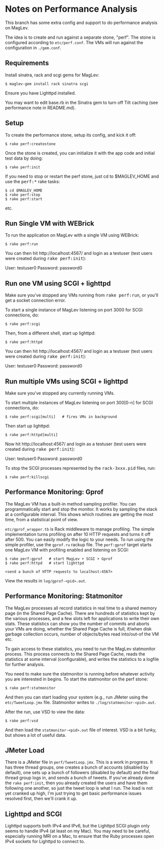 Notes on Performance Analysis
=============================

This branch has some extra config and support to do performance analysis on
MagLev.

The idea is to create and run against a separate stone, "perf".  The stone
is configured according to `etc/perf.conf`.  The VMs will run against the
configuration in `./gem.conf`.

Requirements
------------

Install sinatra, rack and scgi gems for MagLev:

    $ maglev-gem install rack sinatra scgi

Ensure you have Lighttpd installed.

You may want to edit base.rb in the Sinatra gem to turn off Tilt caching
(see performance note in README.md).

Setup
-----

To create the performance stone, setup its config, and kick it off:

    $ rake perf:createstone

Once the stone is created, you can initialize it with the app code and
initial test data by doing:

    $ rake perf:init


If you need to stop or restart the perf stone, just cd to $MAGLEV_HOME and
use the <tt>perf:*</tt> rake tasks:

    $ cd $MAGLEV_HOME
    $ rake perf:stop
    $ rake perf:start

etc.

Run Single VM with WEBrick
--------------------------

To run the application on MagLev with a single VM using WEBrick:

    $ rake perf:run

You can then hit http://localhost:4567/ and login as a testuser (test users
were created during <tt>rake perf:init</tt>):

   User:     testuser0
   Password: password0

Run one VM using SCGI + lighttpd
--------------------------------

Make sure you've stopped any VMs running from <tt>rake perf:run</tt>, or
you'll get a socket connection error.

To start a single instance of MagLev listening on port 3000 for SCGI
connections, do:

    $ rake perf:scgi

Then, from a different shell, start up lighttpd:

    $ rake perf:httpd

You can then hit http://localhost:4567/ and login as a testuser (test users
were created during <tt>rake perf:init</tt>):

   User:     testuser0
   Password: password0


Run multiple VMs using SCGI + lighttpd
--------------------------------------

Make sure you've stopped any currently running VMs.

To start multiple instances of MagLev listening on port 300[0-n] for SCGI
connections, do:

    $ rake perf:scgi[multi]   # fires VMs in background

Then start up lighttpd:

    $ rake perf:httpd[multi]

Now hit http://localhost:4567/ and login as a testuser (test users were
created during <tt>rake perf:init</tt>):

   User:     testuser0
   Password: password0


To stop the SCGI processes represented by the <tt>rack-3xxx.pid</tt> files,
run:

    $ rake perf:killscgi

Performance Monitoring: Gprof
-----------------------------

The MagLev VM has a built-in method sampling profiler.  You can
programmatically start and stop the monitor.  It works by sampling the
stack at a configurable interval.  This shows which routines are getting
the most time, from a statistical point of view.

`etc/gprof_wrapper.tb` is Rack middleware to manage profiling.  The simple
implementation turns profiling on after 10 HTTP requests and turns it off
after 500.  You can easily modify the logic to your needs.  To run using
the simple profiler, use the `gprof.ru` rackup file.  The `perf:gprof`
target starts one MagLev VM with profiling enabled and listening on SCGI:

    $ rake perf:gprof   # start MagLev + SCGI + Gprof
    $ rake perf:httpd   # start lighttpd

    <send a bunch of HTTP requests to localhost:4567>

View the results in `log/gprof-<pid>.out`.

Performance Monitoring: Statmonitor
-----------------------------------

The MagLev processes all record statistics in real time to a shared memory
page (in the Shared Page Cache).  There are hundreds of statistics kept by
the various processes, and a few slots left for applications to write their
own stats.  These statistics can show you the number of commits and aborts
your VMs are doing, whether the Shared Page Cache is full, if/when disk
garbage collection occurs, number of objects/bytes read into/out-of the VM
etc.

To gain access to these statistics, you need to run the MagLev statmonitor
process.  This process connects to the Shared Page Cache, reads the
statistics at some interval (configurable), and writes the statistics to a
logfile for further analysis.

You need to make sure the statmonitor is running before whatever activity
you are interested in begins.  To start the statmonitor on the perf stone:

    $ rake perf:statmonitor

And then you can start loading your system (e.g., run JMeter using the
`etc/TweetLoop.jmx` file.  Statmonitor writes to
`./log/statmonitor-<pid>.out`.

After the run, use VSD to view the data:

    $ rake perf:vsd

And then load the `statmonitor-<pid>.out` file of interest.  VSD is a bit
funky, but shows a lot of useful data.

JMeter Load
-----------

There is a JMeter file in `perf/TweetLoop.jmx`.  This is a work in
progress.  It has three thread groups, one creates a bunch of accounts
(disabled by default), one sets up a bunch of followers (disabled by
default) and the final thread group logs in, and sends a bunch of tweets.
If you've already done the `rake perf:init`, then you already created the
users and have them following one another, so just the tweet loop is what I
run.   The load is not yet cranked up high, I'm just trying to get basic
performance issues resolved first, then we'll crank it up.

Lighttpd and SCGI
-----------------

Lighttpd supports both IPv4 and IPv6, but the Lighttpd SCGI plugin only
seems to handle IPv4 (at least on my Mac).  You may need to be careful,
especially running MRI on a Mac, to ensure that the Ruby processes open
IPv4 sockets for Lighttpd to connect to.
